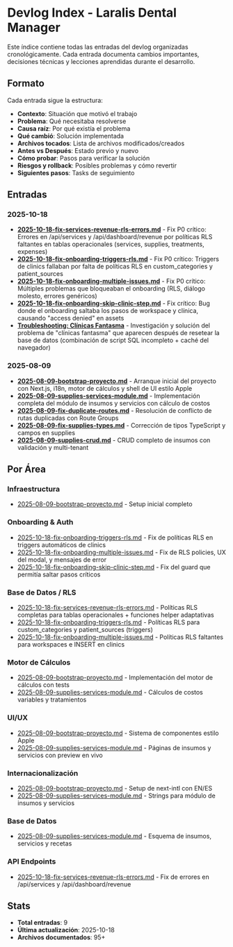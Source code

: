 # Devlog Index - Laralis Dental Manager

Este índice contiene todas las entradas del devlog organizadas cronológicamente. Cada entrada documenta cambios importantes, decisiones técnicas y lecciones aprendidas durante el desarrollo.

## Formato

Cada entrada sigue la estructura:
- **Contexto**: Situación que motivó el trabajo
- **Problema**: Qué necesitaba resolverse
- **Causa raíz**: Por qué existía el problema
- **Qué cambió**: Solución implementada
- **Archivos tocados**: Lista de archivos modificados/creados
- **Antes vs Después**: Estado previo y nuevo
- **Cómo probar**: Pasos para verificar la solución
- **Riesgos y rollback**: Posibles problemas y cómo revertir
- **Siguientes pasos**: Tasks de seguimiento

## Entradas

### 2025-10-18

- **[2025-10-18-fix-services-revenue-rls-errors.md](2025-10-18-fix-services-revenue-rls-errors.md)** - Fix P0 crítico: Errores en /api/services y /api/dashboard/revenue por políticas RLS faltantes en tablas operacionales (services, supplies, treatments, expenses)
- **[2025-10-18-fix-onboarding-triggers-rls.md](2025-10-18-fix-onboarding-triggers-rls.md)** - Fix P0 crítico: Triggers de clinics fallaban por falta de políticas RLS en custom_categories y patient_sources
- **[2025-10-18-fix-onboarding-multiple-issues.md](2025-10-18-fix-onboarding-multiple-issues.md)** - Fix P0 crítico: Múltiples problemas que bloqueaban el onboarding (RLS, diálogo molesto, errores genéricos)
- **[2025-10-18-fix-onboarding-skip-clinic-step.md](2025-10-18-fix-onboarding-skip-clinic-step.md)** - Fix crítico: Bug donde el onboarding saltaba los pasos de workspace y clínica, causando "access denied" en assets
- **[Troubleshooting: Clínicas Fantasma](../TROUBLESHOOTING-RESET-AND-CACHE.md)** - Investigación y solución del problema de "clínicas fantasma" que aparecen después de resetear la base de datos (combinación de script SQL incompleto + caché del navegador)

### 2025-08-09

- **[2025-08-09-bootstrap-proyecto.md](2025-08-09-bootstrap-proyecto.md)** - Arranque inicial del proyecto con Next.js, i18n, motor de cálculos y shell de UI estilo Apple
- **[2025-08-09-supplies-services-module.md](2025-08-09-supplies-services-module.md)** - Implementación completa del módulo de insumos y servicios con cálculo de costos
- **[2025-08-09-fix-duplicate-routes.md](2025-08-09-fix-duplicate-routes.md)** - Resolución de conflicto de rutas duplicadas con Route Groups
- **[2025-08-09-fix-supplies-types.md](2025-08-09-fix-supplies-types.md)** - Corrección de tipos TypeScript y campos en supplies
- **[2025-08-09-supplies-crud.md](2025-08-09-supplies-crud.md)** - CRUD completo de insumos con validación y multi-tenant

## Por Área

### Infraestructura
- [2025-08-09-bootstrap-proyecto.md](2025-08-09-bootstrap-proyecto.md) - Setup inicial completo

### Onboarding & Auth
- [2025-10-18-fix-onboarding-triggers-rls.md](2025-10-18-fix-onboarding-triggers-rls.md) - Fix de políticas RLS en triggers automáticos de clinics
- [2025-10-18-fix-onboarding-multiple-issues.md](2025-10-18-fix-onboarding-multiple-issues.md) - Fix de RLS policies, UX del modal, y mensajes de error
- [2025-10-18-fix-onboarding-skip-clinic-step.md](2025-10-18-fix-onboarding-skip-clinic-step.md) - Fix del guard que permitía saltar pasos críticos

### Base de Datos / RLS
- [2025-10-18-fix-services-revenue-rls-errors.md](2025-10-18-fix-services-revenue-rls-errors.md) - Políticas RLS completas para tablas operacionales + funciones helper adaptativas
- [2025-10-18-fix-onboarding-triggers-rls.md](2025-10-18-fix-onboarding-triggers-rls.md) - Políticas RLS para custom_categories y patient_sources (triggers)
- [2025-10-18-fix-onboarding-multiple-issues.md](2025-10-18-fix-onboarding-multiple-issues.md) - Políticas RLS faltantes para workspaces e INSERT en clinics

### Motor de Cálculos
- [2025-08-09-bootstrap-proyecto.md](2025-08-09-bootstrap-proyecto.md) - Implementación del motor de cálculos con tests
- [2025-08-09-supplies-services-module.md](2025-08-09-supplies-services-module.md) - Cálculos de costos variables y tratamientos

### UI/UX
- [2025-08-09-bootstrap-proyecto.md](2025-08-09-bootstrap-proyecto.md) - Sistema de componentes estilo Apple
- [2025-08-09-supplies-services-module.md](2025-08-09-supplies-services-module.md) - Páginas de insumos y servicios con preview en vivo

### Internacionalización
- [2025-08-09-bootstrap-proyecto.md](2025-08-09-bootstrap-proyecto.md) - Setup de next-intl con EN/ES
- [2025-08-09-supplies-services-module.md](2025-08-09-supplies-services-module.md) - Strings para módulo de insumos y servicios

### Base de Datos
- [2025-08-09-supplies-services-module.md](2025-08-09-supplies-services-module.md) - Esquema de insumos, servicios y recetas

### API Endpoints
- [2025-10-18-fix-services-revenue-rls-errors.md](2025-10-18-fix-services-revenue-rls-errors.md) - Fix de errores en /api/services y /api/dashboard/revenue

## Stats

- **Total entradas**: 9
- **Última actualización**: 2025-10-18
- **Archivos documentados**: 95+